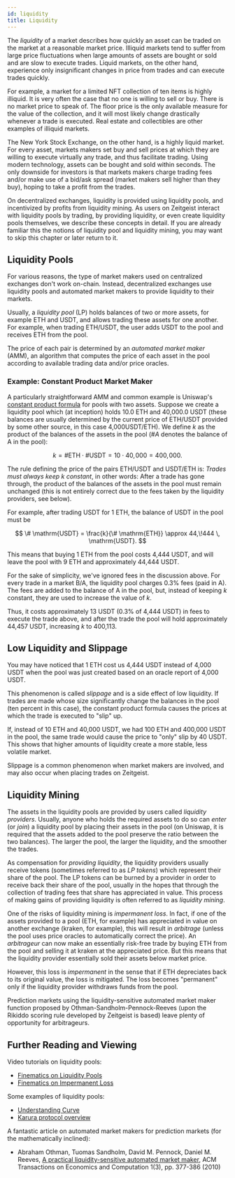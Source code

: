 ```yaml
---
id: liquidity
title: Liquidity
---
```


The _liquidity_ of a market describes how quickly an asset can be traded on the
market at a reasonable market price. Illiquid markets tend to suffer from
large price fluctuations when large amounts of assets are bought or sold and are
slow to execute trades. Liquid markets, on the other hand, experience only
insignificant changes in price from trades and can execute trades quickly.

For example, a market for a limited NFT collection of ten items is highly
illiquid. It is very often the case that no one is willing to sell or buy. There
is no market price to speak of. The floor price is the only available measure
for the value of the collection, and it will most likely change drastically
whenever a trade is executed. Real estate and collectibles are other examples of
illiquid markets.

The New York Stock Exchange, on the other hand, is a highly liquid market. For
every asset, markets makers set buy and sell prices at which they are willing to
execute virtually any trade, and thus facilitate trading. Using modern
technology, assets can be bought and sold within seconds. The only downside for
investors is that markets makers charge trading fees and/or make use of a
bid/ask spread (market makers sell higher than they buy), hoping to take a
profit from the trades.

On decentralized exchanges, liquidity is provided using liquidity pools, and
incentivized by profits from liquidity mining. As users on Zeitgeist interact
with liquidity pools by trading, by providing liquidity, or even create
liquidity pools themselves, we describe these concepts in detail. If you are
already familiar this the notions of liquidity pool and liquidity mining, you
may want to skip this chapter or later return to it.

## Liquidity Pools

For various reasons, the type of market makers used on centralized exchanges
don't work on-chain. Instead, decentralized exchanges use liquidity pools and
automated market makers to provide liquidity to their markets.

Usually, a _liquidity pool_ (LP) holds balances of two or more assets, for
example ETH and USDT, and allows trading these assets for one another. For
example, when trading ETH/USDT, the user adds USDT to the pool and receives ETH
from the pool.

The price of each pair is determined by an _automated market maker_ (AMM), an
algorithm that computes the price of each asset in the pool according to
available trading data and/or price oracles.

### Example: Constant Product Market Maker

A particularly straightforward AMM and common example is Uniswap's
[constant product formula](https://docs.uniswap.org/protocol/V2/concepts/protocol-overview/how-uniswap-works)
for pools with two assets. Suppose we create a liquidity pool which (at
inception) holds 10.0 ETH and 40,000.0 USDT (these balances are usually
determined by the current price of ETH/USDT provided by some other source, in
this case 4,000USDT/ETH). We define $k$ as the product of the balances of the
assets in the pool ($\#A$ denotes the balance of A in the pool):

$$
k = \#\mathrm{ETH} \cdot \#\mathrm{USDT} = 10 \cdot 40,\!000 = 400,\!000.
$$

The rule defining the price of the pairs ETH/USDT and USDT/ETH is: _Trades must
always keep $k$ constant_, in other words: After a trade has gone through, the
product of the balances of the assets in the pool must remain unchanged (this is
not entirely correct due to the fees taken by the liquidity providers, see
below).

For example, after trading USDT for 1 ETH, the balance of USDT in the pool must
be

$$
\# \mathrm{USDT} = \frac{k}{\# \mathrm{ETH}} \approx 44,\!444 \, \mathrm{USDT}.
$$

This means that buying 1 ETH from the pool costs 4,444 USDT, and will leave the
pool with 9 ETH and approximately 44,444 USDT.

For the sake of simplicity, we've ignored fees in the discussion above. For
every trade in a market B/A, the liquidity pool charges 0.3% fees (paid in A).
The fees are added to the balance of A in the pool, but, instead of keeping $k$
constant, they are used to increase the value of $k$.

Thus, it costs approximately 13 USDT (0.3% of 4,444 USDT) in fees to execute the
trade above, and after the trade the pool will hold approximately 44,457 USDT,
increasing $k$ to 400,113.

## Low Liquidity and Slippage

You may have noticed that 1 ETH cost us 4,444 USDT instead of 4,000 USDT when
the pool was just created based on an oracle report of 4,000 USDT.

This phenomenon is called _slippage_ and is a side effect of low liquidity. If
trades are made whose size significantly change the balances in the pool (ten
percent in this case), the constant product formula causes the prices at which
the trade is executed to "slip" up.

If, instead of 10 ETH and 40,000 USDT, we had 100 ETH and 400,000 USDT in the
pool, the same trade would cause the price to "only" slip by 40 USDT. This shows
that higher amounts of liquidity create a more stable, less volatile market.

Slippage is a common phenomenon when market makers are involved, and may also
occur when placing trades on Zeitgeist.

## Liquidity Mining

The assets in the liquidity pools are provided by users called _liquidity
providers_. Usually, anyone who holds the required assets to do so can _enter_
(or _join_) a liquidity pool by placing their assets in the pool (on Uniswap, it
is required that the assets added to the pool preserve the ratio between the two
balances). The larger the pool, the larger the liquidity, and the smoother the
trades.

As compensation for _providing liquidity_, the liquidity providers usually
receive tokens (sometimes referred to as _LP tokens_) which represent their
share of the pool. The LP tokens can be burned by a provider in order to receive
back their share of the pool, usually in the hopes that through the collection
of trading fees that share has appreciated in value. This process of making
gains of providing liquidity is often referred to as _liquidity mining_.

One of the risks of liquidity mining is _impermanent loss_. In fact, if one of
the assets provided to a pool (ETH, for example) has appreciated in value on
another exchange (kraken, for example), this will result in _arbitrage_ (unless
the pool uses price oracles to automatically correct the price). An
_arbitrageur_ can now make an essentially risk-free trade by buying ETH from the
pool and selling it at kraken at the appreciated price. But this means that the
liquidity provider essentially sold their assets below market price.

However, this loss is _impermanent_ in the sense that if ETH depreciates back to
its original value, the loss is mitigated. The loss becomes "permanent" only if
the liquidity provider withdraws funds from the pool.

Prediction markets using the liquidity-sensitive automated market maker function
proposed by Othman-Sandholm-Pennock-Reeves (upon the Rikiddo scoring rule
developed by Zeitgeist is based) leave plenty of opportunity for arbitrageurs.

## Further Reading and Viewing

Video tutorials on liquidity pools:

-   [Finematics on Liquidity Pools](https://www.youtube.com/watch?v=cizLhxSKrAc)
-   [Finematics on Impermanent Loss](https://www.youtube.com/watch?v=8XJ1MSTEuU0)

Some examples of liquidity pools:

-   [Understanding Curve](https://resources.curve.fi/base-features/understanding-curve)
-   [Karura protocol overview](https://wiki.acala.network/karura/defi-hub/swap/protocol-overview)

A fantastic article on automated market makers for prediction markets (for the
mathematically inclined):

-   Abraham Othman, Tuomas Sandholm, David M. Pennock, Daniel M. Reeves,
    [A practical liquidity-sensitive automated market maker](https://www.researchgate.net/publication/221445031_A_practical_liquidity-sensitive_automated_market_maker),
    ACM Transactions on Economics and Computation 1(3), pp. 377-386 (2010)
